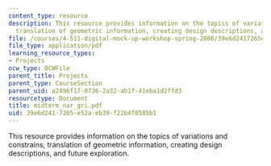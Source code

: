 ```yaml
---
content_type: resource
description: This resource provides information on the topics of variations and constrains,
  translation of geometric information, creating design descriptions, and future exploration.
file: /courses/4-511-digital-mock-up-workshop-spring-2006/39e6d2417265e52aeb39f22b4f0585b1_midterm_nar_gri.pdf
file_type: application/pdf
learning_resource_types:
- Projects
ocw_type: OCWFile
parent_title: Projects
parent_type: CourseSection
parent_uid: a2496f17-8736-2a32-ab1f-41eba1d2ffd3
resourcetype: Document
title: midterm_nar_gri.pdf
uid: 39e6d241-7265-e52a-eb39-f22b4f0585b1
---
```

This resource provides information on the topics of variations and constrains, translation of geometric information, creating design descriptions, and future exploration.


